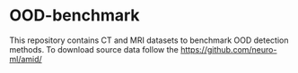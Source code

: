 # OOD-benchmark

This repository contains CT and MRI datasets to benchmark OOD detection methods.
To download source data follow the https://github.com/neuro-ml/amid/ 
